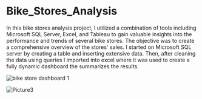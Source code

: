 # Bike_Stores_Analysis 
In this bike stores analysis project, I utilized a combination of tools including Microsoft SQL Server, Excel, and Tableau to gain valuable insights into the performance and trends of several bike stores. The objective was to create a comprehensive overview of the stores' sales. 
I started on Microsoft SQL server by creating a table and inserting extensive data. Then, after cleaning the data using queries I imported into excel where it was used to create a fully dynamic dashboard the summarizes the results.

![bike store dashboard 1](https://github.com/MohammadMohammadieh/Bike_Stores_Analysis/assets/139064934/627e8a5f-165f-47fc-94bb-789ff4c3ce9a)

![Picture3](https://github.com/MohammadMohammadieh/Bike_Stores_Analysis/assets/139064934/324fb3f4-4622-40f5-90aa-883885620d7b)
